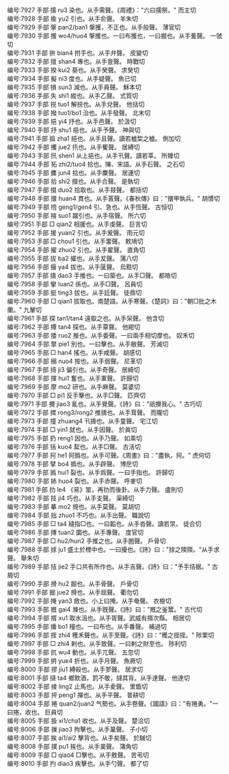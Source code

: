 <!-- { "loadSidebar": true } -->
编号:7927   手部   擩   ru3   染也。从手需聲。《周禮》："六曰擩祭。"   而主切  
编号:7928   手部   揄   yu2   引也。从手俞聲。   羊朱切  
编号:7929   手部   搫   pan2/ban1   搫擭，不正也。从手般聲。   薄官切  
编号:7930   手部   擭   wo4/huo4   搫擭也。一曰布擭也，一曰握也。从手蒦聲。   一虢切  
编号:7931   手部   拚   bian4   拊手也。从手弁聲。   皮變切  
编号:7932   手部   擅   shan4   專也。从手亶聲。   時戰切  
编号:7933   手部   揆   kui2   葵也。从手癸聲。   求癸切  
编号:7934   手部   擬   ni3   度也。从手疑聲。   魚已切  
编号:7935   手部   損   sun3   減也。从手員聲。   穌本切  
编号:7936   手部   失   shi1   縱也。从手乙聲。   式質切  
编号:7937   手部   捝   tuo1   解捝也。从手兌聲。   他括切  
编号:7938   手部   撥   tuo1/bo1   治也。从手發聲。   北末切  
编号:7939   手部   挹   yi4   抒也。从手邑聲。   於汲切  
编号:7940   手部   抒   shu1   挹也。从手予聲。   神與切  
编号:7941   手部   抯   zha1   挹也。从手且聲。讀若樝棃之樝。   側加切  
编号:7942   手部   攫   jue2   扟也。从手矍聲。   居縛切  
编号:7943   手部   扟   shen1   从上挹也。从手卂聲。讀若莘。   所臻切  
编号:7944   手部   拓   zhi2/tuo4   拾也。陳、宋語。从手石聲。   之石切  
编号:7945   手部   攈   jun4   拾也。从手麇聲。   居運切  
编号:7946   手部   拾   shi2   掇也。从手合聲。   是執切  
编号:7947   手部   掇   duo2   拾取也。从手叕聲。   都括切  
编号:7948   手部   擐   huan4   貫也。从手瞏聲。《春秋傳》曰："擐甲執兵。"   胡慣切  
编号:7949   手部   揯   geng1/gen4   引、急也。从手恆聲。   古恒切  
编号:7950   手部   摍   suo1   蹴引也。从手宿聲。   所六切  
编号:7951   手部   □   qian2   相援也。从手虔聲。   巨言切  
编号:7952   手部   援   yuan2   引也。从手爰聲。   雨元切  
编号:7953   手部   □   chou1   引也。从手畱聲。   敕鳩切  
编号:7954   手部   擢   zhuo2   引也。从手翟聲。   直角切  
编号:7955   手部   拔   ba2   擢也。从手犮聲。   蒲八切  
编号:7956   手部   揠   ya4   拔也。从手匽聲。   烏黠切  
编号:7957   手部   擣   dao3   手推也。一曰築也。从手□聲。   都皓切  
编号:7958   手部   攣   luan2   係也。从手□聲。   呂員切  
编号:7959   手部   挺   ting3   拔也。从手廷聲。   徒鼎切  
编号:7960   手部   □   qian1   拔取也。南楚語。从手寒聲。《楚詞》曰："朝□批之木蘭。"   九輦切  
编号:7961   手部   探   tan1/tan4   遠取之也。从手罙聲。   他含切  
编号:7962   手部   撢   tan4   探也。从手覃聲。   他紺切  
编号:7963   手部   捼   ruo2   推也。从手委聲。一曰兩手相切摩也。   奴禾切  
编号:7964   手部   撆   pie1   別也。一曰擊也。从手敝聲。   芳滅切  
编号:7965   手部   □   han4   搖也。从手咸聲。   胡感切  
编号:7966   手部   搦   nuo4   按也。从手弱聲。   尼革切  
编号:7967   手部   掎   ji3   偏引也。从手奇聲。   居綺切  
编号:7968   手部   揮   hui1   奮也。从手軍聲。   許歸切  
编号:7969   手部   摩   mo2   研也。从手麻聲。   莫婆切  
编号:7970   手部   □   pi1   反手擊也。从手□聲。   匹齊切  
编号:7971   手部   攪   jiao3   亂也。从手覺聲。《詩》曰："祇攪我心。"   古巧切  
编号:7972   手部   搑   rong3/rong2   推擣也。从手茸聲。   而隴切  
编号:7973   手部   撞   zhuang4   卂擣也。从手童聲。   宅江切  
编号:7974   手部   □   yin1   就也。从手因聲。   於眞切  
编号:7975   手部   扔   reng1   因也。从手乃聲。   如乘切  
编号:7976   手部   括   kuo4   絜也。从手□聲。   古活切  
编号:7977   手部   抲   he1   抲撝也。从手可聲。《周書》曰："盡執，抲。"   虎何切  
编号:7978   手部   擘   bo4   撝也。从手辟聲。   博戹切  
编号:7979   手部   撝   hui1   裂也。从手爲聲。一曰手指也。   許歸切  
编号:7980   手部   捇   huo4   裂也。从手赤聲。   呼麥切  
编号:7981   手部   扐   le4   《易》筮，再扐而後卦。从手力聲。   盧則切  
编号:7982   手部   技   ji4   巧也。从手支聲。   渠綺切  
编号:7983   手部   摹   mo2   規也。从手莫聲。   莫胡切  
编号:7984   手部   拙   zhuo1   不巧也。从手出聲。   職說切  
编号:7985   手部   □   ta4   縫指□也。一曰韜也。从手沓聲。讀若眔。   徒合切  
编号:7986   手部   摶   tuan2   圜也。从手專聲。   度官切  
编号:7987   手部   □   hu2/hun2   手推之也。从手圂聲。   戶骨切  
编号:7988   手部   捄   ju1   盛土於梩中也。一曰擾也。《詩》曰："捄之陾陾。"从手求聲。   舉朱切  
编号:7989   手部   拮   jie2   手口共有所作也。从手吉聲。《詩》曰："予手拮据。"   古屑切  
编号:7990   手部   搰   hu2   掘也。从手骨聲。   戶骨切  
编号:7991   手部   掘   jue2   搰也。从手屈聲。   衢勿切  
编号:7992   手部   掩   yan3   斂也。小上曰掩。从手奄聲。   衣檢切  
编号:7993   手部   摡   gai4   滌也。从手旣聲。《詩》曰："摡之釜鬵。"   古代切  
编号:7994   手部   揟   xu1   取水沮也。从手胥聲。武威有揟次縣。   相居切  
编号:7995   手部   播   bo1   穜也。一曰布也。从手番聲。   補過切  
编号:7996   手部   挃   zhi4   穫禾聲也。从手至聲。《詩》曰："穫之挃挃。"   陟栗切  
编号:7997   手部   □   zhi4   剌也。从手致聲。一曰剌之財至也。   陟利切  
编号:7998   手部   扤   wu4   動也。从手兀聲。   五忽切  
编号:7999   手部   抈   yue4   折也。从手月聲。   魚厥切  
编号:8000   手部   摎   jiu1   縛殺也。从手翏聲。   居求切  
编号:8001   手部   撻   ta4   鄉飲酒，罰不敬，撻其背。从手達聲。   他達切  
编号:8002   手部   掕   ling2   止馬也。从手夌聲。   里甑切  
编号:8003   手部   抨   peng1   撣也。从手平聲。   普耕切  
编号:8004   手部   捲   quan2/juan2   气勢也。从手卷聲。《國語》曰："有捲勇。"一曰捲，收也。   巨員切  
编号:8005   手部   扱   xi1/cha1   收也。从手及聲。   楚洽切  
编号:8006   手部   摷   jiao3   拘擊也。从手巢聲。   子小切  
编号:8007   手部   挨   ai1/ai2   擊背也。从手矣聲。   於駴切  
编号:8008   手部   撲   pu1   挨也。从手菐聲。   蒲角切  
编号:8009   手部   □   qiao4   □擊也。从手敫聲。   苦弔切  
编号:8010   手部   扚   diao3   疾擊也。从手勺聲。   都了切  
